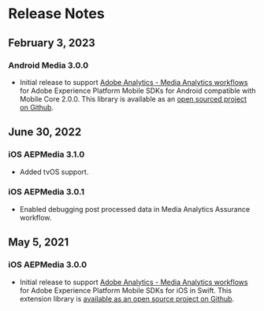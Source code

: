 # Release Notes

## February 3, 2023

### Android Media 3.0.0

* Initial release to support [Adobe Analytics - Media Analytics workflows](./index.md) for Adobe Experience Platform Mobile SDKs for Android compatible with Mobile Core 2.0.0. This library is available as an [open sourced project on Github](https://github.com/adobe/aepsdk-media-android).

## June 30, 2022

### iOS AEPMedia 3.1.0

* Added tvOS support.

### iOS AEPMedia 3.0.1

* Enabled debugging post processed data in Media Analytics Assurance workflow.

## May 5, 2021

### iOS AEPMedia 3.0.0

* Initial release to support [Adobe Analytics - Media Analytics workflows](./index.md) for Adobe Experience Platform Mobile SDKs for iOS in Swift. This extension library is [available as an open source project on Github](https://github.com/adobe/aepsdk-media-ios/).
